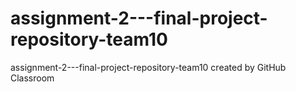 # assignment-2---final-project-repository-team10
assignment-2---final-project-repository-team10 created by GitHub Classroom
